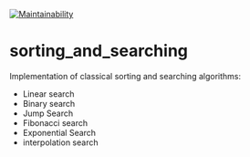 [![Maintainability](https://api.codeclimate.com/v1/badges/819fe1aa42985a7b2dc5/maintainability)](https://codeclimate.com/github/dosart/sorting_and_searching)

# sorting_and_searching

Implementation of classical sorting and searching algorithms:

- Linear search
- Binary search
- Jump Search
- Fibonacci search
- Exponential Search
- interpolation search
